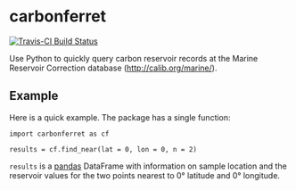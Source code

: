 # carbonferret

[![Travis-CI Build Status](https://travis-ci.org/brews/carbonferret.svg?branch=master)](https://travis-ci.org/brews/carbonferret)

Use Python to quickly query carbon reservoir records at the Marine Reservoir Correction database (http://calib.org/marine/).

## Example

Here is a quick example. The package has a single function:

    import carbonferret as cf

    results = cf.find_near(lat = 0, lon = 0, n = 2)


`results` is a [pandas](http://pandas.pydata.org/) DataFrame with information on sample location and the reservoir values for the two points nearest to 0° latitude and 0° longitude.
